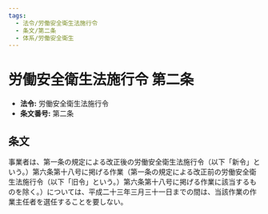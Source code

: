 ```yaml
---
tags:
  - 法令/労働安全衛生法施行令
  - 条文/第二条
  - 体系/労働安全衛生
---
```

# 労働安全衛生法施行令 第二条

- **法令:** 労働安全衛生法施行令
- **条文番号:** 第二条

## 条文
事業者は、第一条の規定による改正後の労働安全衛生法施行令（以下「新令」という。）第六条第十八号に掲げる作業（第一条の規定による改正前の労働安全衛生法施行令（以下「旧令」という。）第六条第十八号に掲げる作業に該当するものを除く。）については、平成二十三年三月三十一日までの間は、当該作業の作業主任者を選任することを要しない。

